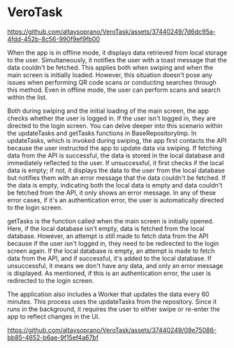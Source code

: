 # VeroTask

https://github.com/altaysoprano/VeroTask/assets/37440249/7d6dc95a-4fdd-452b-8c56-990f9ef9fb00

When the app is in offline mode, it displays data retrieved from local storage to the user. Simultaneously, it notifies the user with a toast message that the data couldn't be fetched. This applies both when swiping and when the main screen is initially loaded. However, this situation doesn't pose any issues when performing QR code scans or conducting searches through this method. Even in offline mode, the user can perform scans and search within the list.

Both during swiping and the initial loading of the main screen, the app checks whether the user is logged in. If the user isn't logged in, they are directed to the login screen. You can delve deeper into this scenario within the updateTasks and getTasks functions in BaseRepositoryImp. In updateTasks, which is invoked during swiping, the app first contacts the API because the user instructed the app to update data via swiping. If fetching data from the API is successful, the data is stored in the local database and immediately reflected to the user. If unsuccessful, it first checks if the local data is empty; if not, it displays the data to the user from the local database but notifies them with an error message that the data couldn't be fetched. If the data is empty, indicating both the local data is empty and data couldn't be fetched from the API, it only shows an error message. In any of these error cases, if it's an authentication error, the user is automatically directed to the login screen.

getTasks is the function called when the main screen is initially opened. Here, if the local database isn't empty, data is fetched from the local database. However, an attempt is still made to fetch data from the API because if the user isn't logged in, they need to be redirected to the login screen again. If the local database is empty, an attempt is made to fetch data from the API, and if successful, it's added to the local database. If unsuccessful, it means we don't have any data, and only an error message is displayed. As mentioned, if this is an authentication error, the user is redirected to the login screen.

The application also includes a Worker that updates the data every 60 minutes. This process uses the updateTasks from the repository. Since it runs in the background, it requires the user to either swipe or re-enter the app to reflect changes in the UI.

https://github.com/altaysoprano/VeroTask/assets/37440249/09e75086-bb85-4652-b6ae-9f15ef4a67bf








